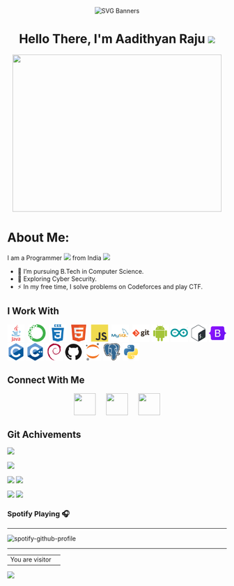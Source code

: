 <div align="center">

![SVG Banners](https://svg-banners.vercel.app/api?type=glitch&text1=AzureDragon&&height=100)

</div>

<h1 align="center">
  Hello There, I'm Aadithyan Raju
  <img src="https://media.giphy.com/media/hvRJCLFzcasrR4ia7z/giphy.gif" width="30px"/>
</h1>
<div align="center">
  <img src="https://media.giphy.com/media/dWesBcTLavkZuG35MI/giphy.gif" width="480" height="360"/>
</div>
<H1>About Me:</H1>
<p>
  I am a Programmer <img src="https://media4.giphy.com/media/RbDKaczqWovIugyJmW/giphy.gif" width="25"> from India <img src="https://upload.wikimedia.org/wikipedia/en/thumb/4/41/Flag_of_India.svg/1200px-Flag_of_India.svg.png" width="25"> 
</p>

- 🔭 I’m pursuing B.Tech in Computer Science.
- 🌱 Exploring Cyber Security.
- ⚡️ In my free time, I solve problems on Codeforces and play CTF.

## I Work With

<div>
  <img src="https://github.com/devicons/devicon/blob/master/icons/java/java-original-wordmark.svg" title="Java" alt="Java" width="40" height="40"/>&nbsp;
  <img src="https://github.com/devicons/devicon/blob/master/icons/anaconda/anaconda-original.svg" title="Anaconda" alt="Anaconda" width="40" height="40"/>&nbsp;
  <img src="https://github.com/devicons/devicon/blob/master/icons/css3/css3-plain-wordmark.svg"  title="CSS3" alt="CSS" width="40" height="40"/>&nbsp;
  <img src="https://github.com/devicons/devicon/blob/master/icons/html5/html5-original.svg" title="HTML5" alt="HTML" width="40" height="40"/>&nbsp;
  <img src="https://github.com/devicons/devicon/blob/master/icons/javascript/javascript-original.svg" title="JavaScript" alt="JavaScript" width="40" height="40"/>&nbsp;
  <img src="https://github.com/devicons/devicon/blob/master/icons/mysql/mysql-original-wordmark.svg" title="MySQL"  alt="MySQL" width="40" height="40"/>&nbsp;
  <img src="https://github.com/devicons/devicon/blob/master/icons/git/git-original-wordmark.svg" title="Git" **alt="Git" width="40" height="40"/>
  <img src="https://github.com/devicons/devicon/blob/master/icons/android/android-original.svg" title="android" **alt="android" width="40" height="40"/>
  <img src="https://github.com/devicons/devicon/blob/master/icons/arduino/arduino-original.svg" title="Arduino" **alt="Arduino" width="40" height="40"/>
  <img src="https://github.com/devicons/devicon/blob/master/icons/bash/bash-original.svg" title="Bash" **alt="Bash" width="40" height="40"/>
  <img src="https://github.com/devicons/devicon/blob/master/icons/bootstrap/bootstrap-original.svg" title="Bootstrap" **alt="Bootstrap" width="40" height="40"/>
  <img src="https://github.com/devicons/devicon/blob/master/icons/c/c-original.svg" title="C" **alt="C" width="40" height="40"/>
  <img src="https://github.com/devicons/devicon/blob/master/icons/cplusplus/cplusplus-original.svg" title="C++" **alt="C++" width="40" height="40"/>
  <img src="https://github.com/devicons/devicon/blob/master/icons/debian/debian-original.svg" title="Debian" **alt="Debian" width="40" height="40"/>
  <img src="https://github.com/devicons/devicon/blob/master/icons/github/github-original.svg" title="Github" **alt="Github" width="40" height="40"/>
  <img src="https://github.com/devicons/devicon/blob/master/icons/jupyter/jupyter-original.svg" title="Jupyter" **alt="Jupyter" width="40" height="40"/>
  <img src="https://github.com/devicons/devicon/blob/master/icons/postgresql/postgresql-original.svg" title="Postgresql" **alt="Postgresql" width="40" height="40"/>
  <img src="https://github.com/devicons/devicon/blob/master/icons/python/python-original.svg" title="Python3" **alt="Python3" width="40" height="40"/>
</div>

## Connect With Me

<div align="center">
  
[<img height="50" width="50" href="mailto:aadithyan75@gmail.com" src="https://api.iconify.design/logos:google-gmail.svg" hspace="10"/>](mailto:aadithyan75@gmail.com) [<img height="50" width="50" href="https://www.linkedin.com/in/aadithyan-raju/" src="https://user-images.githubusercontent.com/52845731/209470715-eaf3665c-c0c2-4ef2-b0de-3d22b3a24242.png" hspace="10"/>](https://www.linkedin.com/in/aadithyan-raju/) [<img height="50" width="50" href="https://www.instagram.com/aadithyan.raju/" src="https://user-images.githubusercontent.com/52845731/209470659-9919fd0b-25f5-40ee-8a8e-5371fba33e7e.png" hspace="10"/>](https://www.instagram.com/aadithyan.raju/)

</div>

## Git Achivements
![](https://github-profile-trophy.vercel.app/?username=AadithyanRaju&no-bg=true&no-frame=true&theme=juicyfresh)

![](https://github-profile-summary-cards.vercel.app/api/cards/profile-details?username=AadithyanRaju&theme=github_dark) 

![](https://github-profile-summary-cards.vercel.app/api/cards/repos-per-language?username=AadithyanRaju&theme=github_dark) ![](https://github-profile-summary-cards.vercel.app/api/cards/productive-time?username=AadithyanRaju&theme=github_dark)

![](https://github-profile-summary-cards.vercel.app/api/cards/most-commit-language?username=AadithyanRaju&theme=github_dark) ![](https://github-profile-summary-cards.vercel.app/api/cards/stats?username=AadithyanRaju&theme=github_dark) 


### Spotify Playing 🎧 
- - -
![spotify-github-profile](https://spotify-github-profile.vercel.app/api/view?uid=iaei42tyu5gz9beqt2tenapic&cover_image=true&theme=default&show_offline=true&background_color=121212&interchange=true&bar_color=53b14f&bar_color_cover=false)
- - -

<table>
  <tr>
    <td>You are visitor</td>
    <td><img src="https://profile-counter.glitch.me/AadithyanRaju/count.svg" alt=""/></td>
  </tr>
</table>

![](https://img.shields.io/github/followers/AadithyanRaju?label=Github%20followers&style=for-the-badge) 
